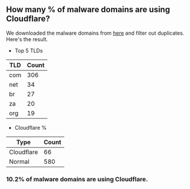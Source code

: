 ## How many % of malware domains are using Cloudflare?


We downloaded the malware domains from [here](https://urlhaus.abuse.ch) and filter out duplicates.
Here's the result.


[//]: # (start replacement)


- Top 5 TLDs

| TLD | Count |
| --- | --- |
| com | 306 |
| net | 34 |
| br | 27 |
| za | 20 |
| org | 19 |


- Cloudflare %

| Type | Count |
| --- | --- |
| Cloudflare | 66 |
| Normal | 580 |


### 10.2% of malware domains are using Cloudflare.